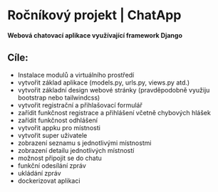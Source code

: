 # Ročníkový projekt | ChatApp
#### Webová chatovací aplikace využívající framework Django

## Cíle:
- Instalace modulů a virtuálního prostředí
- vytvořit základ aplikace (models.py, urls.py, views.py atd.)
- vytvořit základní design webové stránky (pravděpodobně využiju bootstrap nebo tailwindcss)
- vytvořit registrační a přihlašovací formulář
- zařídit funkčnost registrace a přihlášení včetně chybových hlášek
- zařídit funkčnost odhlášení
- vytvořit appku pro místnosti
- vytvořit super uživatele
- zobrazení seznamu s jednotlivými místnostmi
- zobrazení detailu jednotlivých místností
- možnost připojit se do chatu
- funkční odesílání zpráv
- ukládání zpráv
- dockerizovat aplikaci
